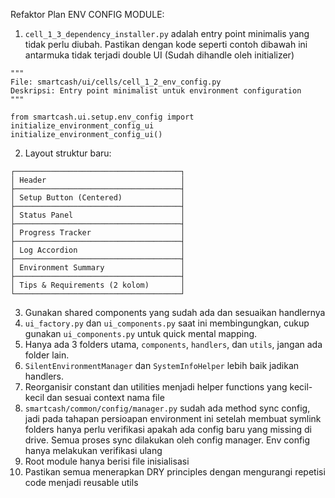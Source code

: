 Refaktor Plan ENV CONFIG MODULE:
1. `cell_1_3_dependency_installer.py` adalah entry point minimalis yang tidak perlu diubah. Pastikan dengan kode seperti contoh dibawah ini antarmuka tidak terjadi double UI (Sudah dihandle oleh initializer)
```
"""
File: smartcash/ui/cells/cell_1_2_env_config.py
Deskripsi: Entry point minimalist untuk environment configuration
"""

from smartcash.ui.setup.env_config import initialize_environment_config_ui
initialize_environment_config_ui()
```
2. Layout struktur baru:
```
┌─────────────────────────────────────┐
│ Header                              │
├─────────────────────────────────────┤
│ Setup Button (Centered)             │
├─────────────────────────────────────┤
│ Status Panel                        │
├─────────────────────────────────────┤
│ Progress Tracker                    │
├─────────────────────────────────────┤
│ Log Accordion                       │
├─────────────────────────────────────┤
│ Environment Summary                 │
├─────────────────────────────────────┤
│ Tips & Requirements (2 kolom)       │
└─────────────────────────────────────┘
```
3. Gunakan shared components yang sudah ada dan sesuaikan handlernya
4. `ui_factory.py` dan `ui_components.py` saat ini membingungkan, cukup gunakan `ui_components.py` untuk quick mental mapping.
5. Hanya ada 3 folders utama, `components`, `handlers`, dan `utils`, jangan ada folder lain.
6. `SilentEnvironmentManager` dan `SystemInfoHelper` lebih baik jadikan handlers. 
7. Reorganisir constant dan utilities menjadi helper functions yang kecil-kecil dan sesuai context nama file
8. `smartcash/common/config/manager.py` sudah ada method sync config, jadi pada tahapan persioapan environment ini setelah membuat symlink folders hanya perlu verifikasi apakah ada config baru yang missing di drive. Semua proses sync dilakukan oleh config manager. Env config hanya melakukan verifikasi ulang
9. Root module hanya berisi file inisialisasi
10. Pastikan semua menerapkan DRY principles dengan mengurangi repetisi code menjadi reusable utils